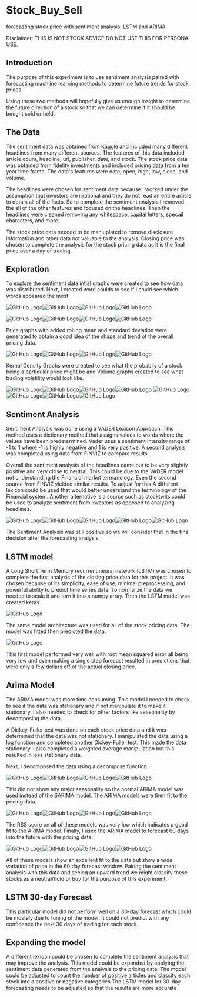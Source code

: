 # Stock_Buy_Sell
forecasting stock price with sentiment analysis, LSTM and ARIMA

Disclaimer: THIS IS NOT STOCK ADVICE DO NOT USE THIS FOR PERSONAL USE.

## Introduction

The purpose of this experiment is to use sentiment analysis paired with forecasting machiine learning methods to determine future trends for stock prices.

Using these two methods will hopefully give us enough insight to determine the future direction of a stock so that we can determine if it should be bought sold or held.

## The Data

The sentiment data was obtained from Kaggle and included many different headlines from many different sources. The features of this data included article count, headline, url, publisher, date, and stock. The stock price data was obtained from fidelity investments and included pricing data from a ten year time frame. The data's features were date, open, high, low, close, and volume. 

The headlines were chosen for sentiment data because I worked under the assumption that investors are irrational and they do not read an entire article to obtain all of the facts. So to complete the sentiment analysis I removed the all of the other features and focused on the headlines. Then the headlines were cleaned removing any whitespace, capital letters, specail characters, and more.

The stock price data needed to be maniuplated to remove disclosure information and other data not valuable to the analysis. Closing price was chosen to complete the analysis for the stock pricing data as it is the final price over a day of trading.

## Exploration

To explore the sentiment data intial graphs were created to see how data was distributed. Next, I created word coulds to see if I could see which words appeared the most. 

![GitHub Logo](/images/CSCONEWSgraph.png)![GitHub Logo](/images/DukNewGraph.png)![GitHub Logo](/images/JpmNewsGraph.png)![GitHub Logo](/images/LuvNewsGraph.png)

![GitHub Logo](/images/CscoWordCloud.png)![GitHub Logo](/images/DukWordCloud.png)![GitHub Logo](/images/JPMWordCloud.png)![GitHub Logo](/images/LuvWordCloud.png)

Price graphs with added rolling mean and standard deviation were generated to obtain a good idea of the shape and trend of the overall pricing data. 

![GitHub Logo](/images/cscopricegraph.png)![GitHub Logo](/images/dukpricegraph.png)![GitHub Logo](/images/jpmpricegraph.png)![GitHub Logo](/images/luvpricegraph.png)

Kernal Density Graphs were created to see what the probabily of a stock being a particular price might be and Volume graphs created to see what trading volatility would look like.

![GitHub Logo](/images/cscodensity.png)![GitHub Logo](/images/dukdensity.png)![GitHub Logo](/images/jpmdensity.png)![GitHub Logo](/images/luvdensity.png)
![GitHub Logo](/images/cscovolume.png)![GitHub Logo](/images/dukvolume.png)![GitHub Logo](/images/jpmvolume.png)![GitHub Logo](/images/luvvolume.png)

## Sentiment Analysis

Sentiment Analysis was done using a VADER Lexicon Approach. This method uses a dictionary method that assigns values to words where the values have been predetermined. Vader uses a sentiment intensity range of -1 to 1 where -1 is highly negative and 1 is very positive. A second analysis was completed using data from FINVIZ to compare results.

Overall the sentiment analysis of the headlines came out to be very slightly positive and very close to neutral. This could be due to the VADER model not understanding the Financial market termanology. Even the second source from FINVIZ yielded similar results. To adjust for this A different lexicon could be used that would better understand the terminology of the Financial system. Another alternative is a source such as stocktwits could be used to analyze sentiment from investors as opposed to analyzing headlines.

![GitHub Logo](/images/cscovader.png)![GitHub Logo](/images/dukvader.png)![GitHub Logo](/images/jpmvader.png)![GitHub Logo](/images/luvvader.png)![GitHub Logo](/images/finviz.png)

The Sentiment Analysis was still positive so we will consider that in the final decision after the forecasting analysis.

## LSTM model

A Long Short Term Memory recurrent neural network (LSTM) was chosen to complete the first analysis of the closing price data for this project. It was chosen because of its simplicity, ease of use, minimal preprocessing, and powerful ability to predict time series data. To normalize the data we needed to scale it and turn it into a numpy array. Then the LSTM model was created keras. 

![GitHub Logo](/images/LSTMSingle.png)

The same model architecture was used for all of the stock pricing data. The model was fitted then predicted the data.

![GitHub Logo](/images/LSTMpredictions.png)

This first model performed very well with root mean squared error all being very low and even making a single step forecast resulted in predictions that were only a few dollars off of the actual closing price.

## Arima Model

The ARIMA model was more time consuming. This model I needed to check to see if the data was stationary and if not manipulate it to make it stationary. I also needed to check for other factors like seasonality by decomposing the data.

A Dickey-Fuller test was done on each stock price data and it was determined that the data was not stationary. I manipulated the data using a log function and completed another Dickey-Fuller test. This made the data stationary. I also completed a weighted average manipulation but this resulted in less stationary data.

Next, I decomposed the data using a decompose function.

![GitHub Logo](/images/cscodecomp.png)![GitHub Logo](/images/dukdecomp.png)![GitHub Logo](/images/jpmdecomp.png)![GitHub Logo](/images/luvdecomp.png)

This did not show any major seasonality so the normal ARIMA model was used instead of the SARIMA model. The ARIMA models were then fit to the pricing data.

![GitHub Logo](/images/cscoarima.png)![GitHub Logo](/images/dukarima.png)![GitHub Logo](/images/jpmarima.png)![GitHub Logo](/images/luvarima.png)

The RSS score on all of these models was very low which indicates a good fit to the ARIMA model. Finally, I used the ARIMA model to forecast 60 days into the future with the pricing data. 

![GitHub Logo](/images/cscofore.png)![GitHub Logo](/images/dukfore.png)![GitHub Logo](/images/jpmfore.png)![GitHub Logo](/images/luvfore.png)

All of these models show an excellent fit to the data but show a wide variation of price in the 60 day forecast window. Pairing the sentiment analysis with this data and seeing an upward trend we might classify these stocks as a neutral/hold or buy for the purpose of this experiment. 

## LSTM 30-day Forecast

This particular model did not perform well on a 30-day forecast which could be mostely due to tuning of the model. It could not predict with any confidence the next 30 days of trading for each stock.

## Expanding the model

A different lexicon could be chosen to complete the sentiment analysis that may improve the analysis. 
This model could be expanded by applying the sentiment data generated from the analysis to the pricing data. 
The model could be adjusted to count the number of positive articles and classify each stock into a positive or negative categories
The LSTM model for 30-day forecasting needs to be adjusted so that the results are more accurate

